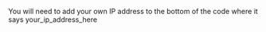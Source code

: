 You will need to add your own IP address to the bottom of the code where it says your_ip_address_here
